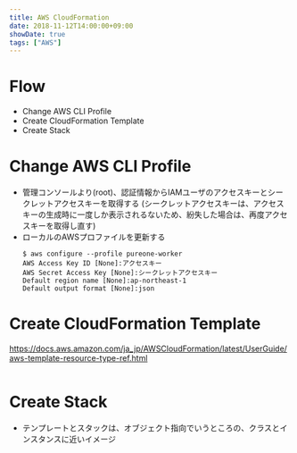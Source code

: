 ```yaml
---
title: AWS CloudFormation
date: 2018-11-12T14:00:00+09:00
showDate: true
tags: ["AWS"]
---
```


# Flow
- Change AWS CLI Profile
- Create CloudFormation Template
- Create Stack

# Change AWS CLI Profile
- 管理コンソールより(root)、認証情報からIAMユーザのアクセスキーとシークレットアクセスキーを取得する
  (シークレットアクセスキーは、アクセスキーの生成時に一度しか表示されるないため、紛失した場合は、再度アクセスキーを取得し直す)
- ローカルのAWSプロファイルを更新する
  ```
  $ aws configure --profile pureone-worker
  AWS Access Key ID [None]:アクセスキー
  AWS Secret Access Key [None]:シークレットアクセスキー
  Default region name [None]:ap-northeast-1
  Default output format [None]:json
  ```

# Create CloudFormation Template

https://docs.aws.amazon.com/ja_jp/AWSCloudFormation/latest/UserGuide/aws-template-resource-type-ref.html

```

```

# Create Stack
- テンプレートとスタックは、オブジェクト指向でいうところの、クラスとインスタンスに近いイメージ
